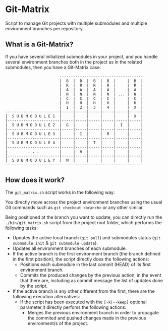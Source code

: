# Git-Matrix

Script to manage Git projects with multiple submodules and multiple environment branches per repository.

## What is a Git-Matrix?

If you have several initialized submodules in your project, and you handle several environment branches both in the project as in the related submodules, then you have a Git-Matrix case:

                            -------------------------------------
                            |  B  |  B  |  B  |  B  |     |  B  |
                            |  R  |  R  |  R  |  R  |     |  R  |
                            |  A  |  A  |  A  |  A  |     |  A  |
                            |  N  |  N  |  N  |  N  | ... |  N  |
                            |  C  |  C  |  C  |  C  |     |  C  |
                            |  H  |  H  |  H  |  H  |     |  H  |
                            |  1  |  2  |  3  |  4  |     |  X  |
    ------------------------|-----|-----|-----|-----|-----|-----|
    |  S U B M O D U L E 1  |     |     |     |     |     |  X  |
    |-----------------------|-----|-----|-----|-----|-----|-----|
    |  S U B M O D U L E 2  |  G  |     |     |     |  I  |     |
    |-----------------------|-----|-----|-----|-----|-----|-----|
    |  S U B M O D U L E 3  |     |  I  |     |  R  |     |     |
    |-----------------------|-----|-----|-----|-----|-----|-----|
    |  S U B M O D U L E 4  |     |     |  T  |     |     |     |
    |-----------------------|-----|-----|-----|-----|-----|-----|
    |         . . .         |     |  A  |     |     |     |     |
    |-----------------------|-----|-----|-----|-----|-----|-----|
    |  S U B M O D U L E Y  |  M  |     |     |     |     |     |
    -------------------------------------------------------------

## How does it work?

The `git_matrix.sh` script works in the following way:

You directly move across the project environment branches using the usual Git commands such as `git checkout <branch>` or any other similar.

Being positioned at the branch you want to update, you can directly run the `./bin/git_matrix.sh` script from the project root folder, which performs the following tasks:

* Updates the active local branch (`git pull`) and submodules status (`git submodule init` & `git submodule update`).
* Updates all environment branches of each submodule.
* If the active branch is the first environment branch (the branch defined in the first position), the script directly does the following actions:
    * Positions each submodule in the last commit (HEAD) of its first environment branch.
    * Commits the produced changes by the previous action, in the event that there are, including as commit message the list of updates done by the script.
* If the active branch is any other different from the first, there are the following execution alternatives:
    * If the script has been executed with the `[-k|--keep]` optional parameter,it directly perfoms the following actions:
        * Merges the previous environment branch in order to propagate the commited and pushed changes made in the previous environment/s of the project.
